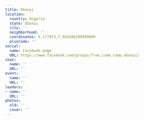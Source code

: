 ```yaml
---
title: Ebonyi
location:
  country: Nigeria
  state: Ebonyi
  city: ''
  neighborhood: ''
  coordinates: 6.177973,7.959286299999999
  plusCode: ''
social:
  name: Facebook page
  URL: https://www.facebook.com/groups/free.code.camp.ebonyi/
chat:
  name: ''
  URL: ''
event:
  name: ''
  URL: ''
leaders:
- name: ''
  URL: ''
photos:
  old: ''
  cover: ''
---
```

